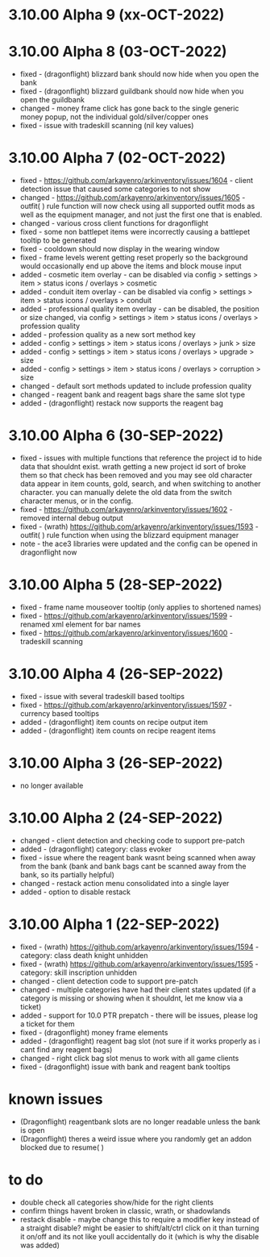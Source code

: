 # 3.10.00 Alpha 9 (xx-OCT-2022)

# 3.10.00 Alpha 8 (03-OCT-2022)
 - fixed - (dragonflight) blizzard bank should now hide when you open the bank
 - fixed - (dragonflight) blizzard guildbank should now hide when you open the guildbank
 - changed - money frame click has gone back to the single generic money popup, not the individual gold/silver/copper ones
 - fixed - issue with tradeskill scanning (nil key values)
 
# 3.10.00 Alpha 7 (02-OCT-2022)
 - fixed - https://github.com/arkayenro/arkinventory/issues/1604 - client detection issue that caused some categories to not show
 - changed - https://github.com/arkayenro/arkinventory/issues/1605 - outfit( ) rule function will now check using all supported outfit mods as well as the equipment manager, and not just the first one that is enabled.
 - changed - various cross client functions for dragonflight
 - fixed - some non battlepet items were incorrectly causing a battlepet tooltip to be generated
 - fixed - cooldown should now display in the wearing window
 - fixed - frame levels werent getting reset properly so the background would occasionally end up above the items and block mouse input
 - added - cosmetic item overlay - can be disabled via config > settings > item > status icons / overlays > cosmetic
 - added - conduit item overlay - can be disabled via config > settings > item > status icons / overlays > conduit
 - added - professional quality item overlay - can be disabled, the position or size changed, via config > settings > item > status icons / overlays > profession quality
 - added - profession quality as a new sort method key
 - added - config > settings > item > status icons / overlays > junk > size
 - added - config > settings > item > status icons / overlays > upgrade > size
 - added - config > settings > item > status icons / overlays > corruption > size
 - changed - default sort methods updated to include profession quality
 - changed - reagent bank and reagent bags share the same slot type
 - added - (dragonflight) restack now supports the reagent bag

# 3.10.00 Alpha 6 (30-SEP-2022)
 - fixed - issues with multiple functions that reference the project id to hide data that shouldnt exist.  wrath getting a new project id sort of broke them so that check has been removed and you may see old character data appear in item counts, gold, search, and when switching to another character.  you can manually delete the old data from the switch character menus, or in the config.
 - fixed - https://github.com/arkayenro/arkinventory/issues/1602 - removed internal debug output
 - fixed - (wrath) https://github.com/arkayenro/arkinventory/issues/1593 - outfit( ) rule function when using the blizzard equipment manager
 - note - the ace3 libraries were updated and the config can be opened in dragonflight now

# 3.10.00 Alpha 5 (28-SEP-2022)
 - fixed - frame name mouseover tooltip (only applies to shortened names)
 - fixed - https://github.com/arkayenro/arkinventory/issues/1599 - renamed xml element for bar names
 - fixed - https://github.com/arkayenro/arkinventory/issues/1600 - tradeskill scanning
 
# 3.10.00 Alpha 4 (26-SEP-2022)
 - fixed - issue with several tradeskill based tooltips
 - fixed - https://github.com/arkayenro/arkinventory/issues/1597 - currency based tooltips
 - added - (dragonflight) item counts on recipe output item
 - added - (dragonflight) item counts on recipe reagent items

# 3.10.00 Alpha 3 (26-SEP-2022)
 - no longer available
 
# 3.10.00 Alpha 2 (24-SEP-2022)
 - changed - client detection and checking code to support pre-patch
 - added - (dragonflight) category: class evoker
 - fixed - issue where the reagent bank wasnt being scanned when away from the bank (bank and bank bags cant be scanned away from the bank, so its partially helpful)
 - changed - restack action menu consolidated into a single layer
 - added - option to disable restack
 
# 3.10.00 Alpha 1 (22-SEP-2022)
 - fixed - (wrath) https://github.com/arkayenro/arkinventory/issues/1594 - category: class death knight unhidden
 - fixed - (wrath) https://github.com/arkayenro/arkinventory/issues/1595 - category: skill inscription unhidden
 - changed - client detection code to support pre-patch
 - changed - multiple categories have had their client states updated (if a category is missing or showing when it shouldnt, let me know via a ticket)
 - added - support for 10.0 PTR prepatch - there will be issues, please log a ticket for them
 - fixed - (dragonflight) money frame elements
 - added  - (dragonflight) reagent bag slot (not sure if it works properly as i cant find any reagent bags)
 - changed - right click bag slot menus to work with all game clients
 - fixed - (dragonflight) issue with bank and reagent bank tooltips
 
# known issues
 - (Dragonflight) reagentbank slots are no longer readable unless the bank is open
 - (Dragonflight) theres a weird issue where you randomly get an addon blocked due to resume( )
 
# to do
 - double check all categories show/hide for the right clients
 - confirm things havent broken in classic, wrath, or shadowlands
 - restack disable - maybe change this to require a modifier key instead of a straight disable?  might be easier to shift/alt/ctrl click on it than turning it on/off and its not like youll accidentally do it (which is why the disable was added)
 